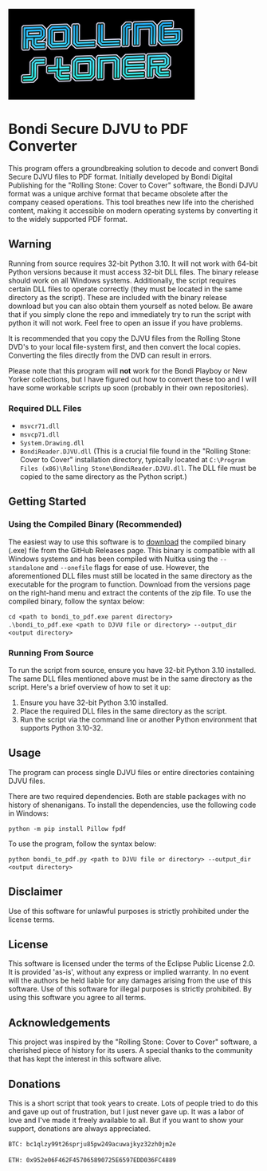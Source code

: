 ![logo](logo.png)
# Bondi Secure DJVU to PDF Converter

This program offers a groundbreaking solution to decode and convert Bondi Secure DJVU files to PDF format. Initially developed by Bondi Digital Publishing for the "Rolling Stone: Cover to Cover" software, the Bondi DJVU format was a unique archive format that became obsolete after the company ceased operations. This tool breathes new life into the cherished content, making it accessible on modern operating systems by converting it to the widely supported PDF format.

## Warning
Running from source requires 32-bit Python 3.10. It will not work with 64-bit Python versions because it must access 32-bit DLL files. The binary release should work on all Windows systems. Additionally, the script requires certain DLL files to operate correctly (they must be located in the same directory as the script). These are included with the binary release download but you can also obtain them yourself as noted below. Be aware that if you simply clone the repo and immediately try to run the script with python it will not work. Feel free to open an issue if you have problems.

It is recommended that you copy the DJVU files from the Rolling Stone DVD's to your local file-system first, and then convert the local copies. Converting the files directly from the DVD can result in errors.

Please note that this program will **not** work for the Bondi Playboy or New Yorker collections, but I have figured out how to convert these too and I will have some workable scripts up soon (probably in their own repositories).

### Required DLL Files
- `msvcr71.dll`
- `msvcp71.dll`
- `System.Drawing.dll`
- `BondiReader.DJVU.dll` (This is a crucial file found in the "Rolling Stone: Cover to Cover" installation directory, typically located at `C:\Program Files (x86)\Rolling Stone\BondiReader.DJVU.dll`. The DLL file must be copied to the same directory as the Python script.)

## Getting Started

### Using the Compiled Binary (Recommended)
The easiest way to use this software is to [download](https://github.com/reconSuave/RollingStoner/releases/download/v1.1/RollingStoner-v1.1.zip) the compiled binary (.exe) file from the GitHub Releases page. This binary is compatible with all Windows systems and has been compiled with Nuitka using the `--standalone` and `--onefile` flags for ease of use. However, the aforementioned DLL files must still be located in the same directory as the executable for the program to function. Download from the versions page on the right-hand menu and extract the contents of the zip file. To use the compiled binary, follow the syntax below:

```shell
cd <path to bondi_to_pdf.exe parent directory>
.\bondi_to_pdf.exe <path to DJVU file or directory> --output_dir <output directory>
```
### Running From Source
To run the script from source, ensure you have 32-bit Python 3.10 installed. The same DLL files mentioned above must be in the same directory as the script. Here's a brief overview of how to set it up:

1. Ensure you have 32-bit Python 3.10 installed.
2. Place the required DLL files in the same directory as the script.
3. Run the script via the command line or another Python environment that supports Python 3.10-32.

## Usage
The program can process single DJVU files or entire directories containing DJVU files. 

There are two required dependencies. Both are stable packages with no history of shenanigans. To install the dependencies, use the following code in Windows:

```shell
python -m pip install Pillow fpdf
```

To use the program, follow the syntax below:

```shell
python bondi_to_pdf.py <path to DJVU file or directory> --output_dir <output directory>
```

## Disclaimer
Use of this software for unlawful purposes is strictly prohibited under the license terms.    

## License
This software is licensed under the terms of the Eclipse Public License 2.0. It is provided 'as-is', without any express or implied warranty. In no event will the authors be held liable for any damages arising from the use of this software. Use of this software for illegal purposes is strictly prohibited. By using this software you agree to all terms.  

## Acknowledgements
This project was inspired by the "Rolling Stone: Cover to Cover" software, a cherished piece of history for its users. A special thanks to the community that has kept the interest in this software alive. 

## Donations
This is a short script that took years to create. Lots of people tried to do this and gave up out of frustration, but I just never gave up. It was a labor of love and I've made it freely available to all. But if you want to show your support, donations are always appreciated.
```
BTC: bc1qlzy99t26sprju85pw249acuwajkyz32zh0jm2e

ETH: 0x952e06F462F457065890725E6597EDD036FC4889
```
